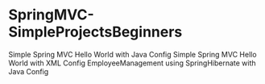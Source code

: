 # SpringMVC-SimpleProjectsBeginners
Simple Spring MVC Hello World with Java Config
Simple Spring MVC Hello World with XML Config
EmployeeManagement using SpringHibernate with Java Config

